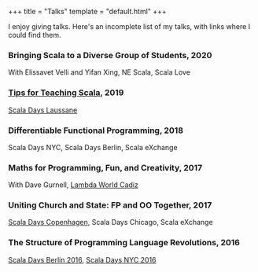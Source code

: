 +++
title = "Talks"
template = "default.html"
+++

I enjoy giving talks. Here's an incomplete list of my talks, with links where I could find them.


### Bringing Scala to a Diverse Group of Students, 2020
With Elissavet Velli and Yifan Xing, NE Scala, Scala Love

### [Tips for Teaching Scala](/posts/2019-06-20-tips-for-teaching-scala.html), 2019</h3>
[Scala Days Laussane][scala-days-lausanne-2019]


### Differentiable Functional Programming, 2018
Scala Days NYC, Scala Days Berlin, Scala eXchange


### Maths for Programming, Fun, and Creativity, 2017
With Dave Gurnell, [Lambda World Cadiz][lambda-world-cadiz-2017]

### Uniting Church and State: FP and OO Together, 2017
[Scala Days Copenhagen][scala-days-copenhagen-2017], Scala Days Chicago, Scala eXchange

### The Structure of Programming Language Revolutions, 2016
[Scala Days Berlin 2016][scala-days-berlin-2016], [Scala Days NYC 2016][scala-days-nyc-2016]

[lambda-world-cadiz-2017]: https://www.youtube.com/watch?v=4AbSJfu6S8M
[scala-days-copenhagen-2017]: https://www.youtube.com/watch?v=IO5MD62dQbI
[scala-days-berlin-2016]: https://www.youtube.com/watch?v=bL-CcjKW1lw
[scala-days-nyc-2016]: https://www.youtube.com/watch?v=AL1J5AT4pfY
[scala-days-lausanne-2019]: https://portal.klewel.com/watch/webcast/scala-days-2019/talk/6/

